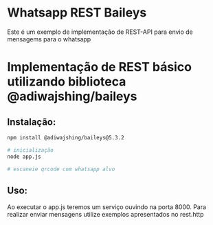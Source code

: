 # Whatsapp REST Baileys

Este é um exemplo de implementação de REST-API para envio de mensagems para o whatsapp

# Implementação de REST básico utilizando biblioteca @adiwajshing/baileys


## Instalação:

```bash
npm install @adiwajshing/baileys@5.3.2

# inicialização
node app.js

# escaneie qrcode com whatsapp alvo
```

## Uso:

Ao executar o app.js teremos um serviço ouvindo na porta 8000. 
Para realizar enviar mensagens utilize exemplos apresentados no rest.http